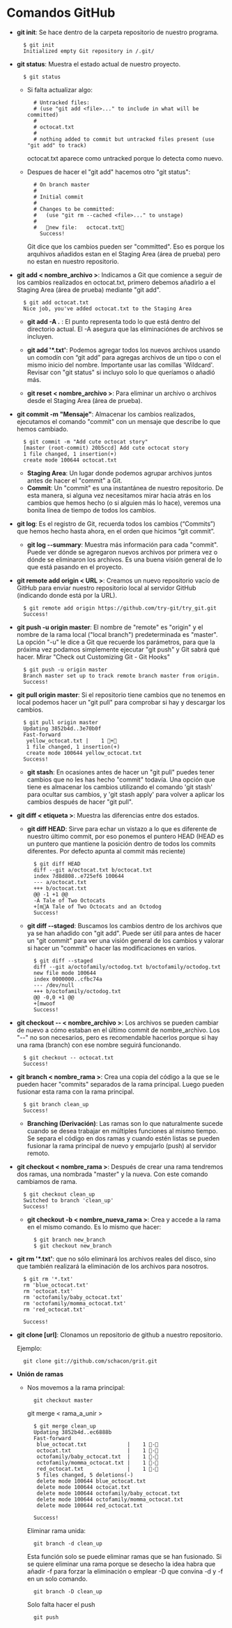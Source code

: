 # **Comandos GitHub**

- **git init**: Se hace dentro de la carpeta repositorio de nuestro programa.

        $ git init
        Initialized empty Git repository in /.git/

- **git status**: Muestra el estado actual de nuestro proyecto.

        $ git status
       
    - Si falta actualizar algo:
    
            # Untracked files:
            # (use "git add <file>..." to include in what will be committed)
            # 
            # octocat.txt
            #  
            # nothing added to commit but untracked files present (use "git add" to track)

        octocat.txt aparece como untracked porque lo detecta como nuevo.
        
    - Despues de hacer el "git add" hacemos otro "git status":
    
            # On branch master
            #
            # Initial commit
            #
            # Changes to be committed:
            #   (use "git rm --cached <file>..." to unstage)
            #
            #	new file:   octocat.txt
              Success!
            
        Git dice que los cambios pueden ser "committed". Eso es porque los arquhivos añadidos estan en el Staging Area (área de prueba) pero no estan en nuestro repositorio.

- **git add < nombre_archivo >**: Indicamos a Git que comience a seguir de los cambios realizados en octocat.txt, primero debemos añadirlo a el Staging Area (área de prueba) mediante "git add".

        $ git add octocat.txt
        Nice job, you've added octocat.txt to the Staging Area
        
    - **git add -A .** : El punto representa todo lo que está dentro del directorio actual. El -A asegura que las eliminaciónes de archivos se incluyen.
    
    - **git add '*.txt'**: Podemos agregar todos los nuevos archivos usando un comodín con “git add” para agregas archivos de un tipo o con el mismo inicio del nombre. Importante usar las comillas 'Wildcard'. Revisar con "git status" si incluyo solo lo que queríamos o añadió más.

    - **git reset < nombre_archivo >**: Para eliminar un archivo o archivos desde el Staging Area (área de prueba).

- **git commit -m "Mensaje"**: Almacenar los cambios realizados, ejecutamos el comando "commit" con un mensaje que describe lo que hemos cambiado.

        $ git commit -m "Add cute octocat story"
        [master (root-commit) 20b5ccd] Add cute octocat story
        1 file changed, 1 insertion(+)
        create mode 100644 octocat.txt

    - **Staging Area**: Un lugar donde podemos agrupar archivos juntos antes de hacer el "commit" a Git.
    - **Commit**: Un "commit" es una instantánea de nuestro repositorio. De esta manera, si alguna vez necesitamos mirar hacia atrás en los cambios que hemos hecho (o si alguien más lo hace), veremos una bonita línea de tiempo de todos los cambios.
    
- **git log**: Es el registro de Git, recuerda todos los cambios (“Commits”) que hemos hecho hasta ahora, en el orden que hicimos “git commit”.

    - **git log --summary**: Muestra más información para cada "commit". Puede ver dónde se agregaron nuevos archivos por primera vez o dónde se eliminaron los archivos. Es una buena visión general de lo que está pasando en el proyecto.

- **git remote add origin < URL >**: Creamos un nuevo repositorio vacío de GitHub para enviar nuestro repositorio local al servidor GitHub (indicando donde está por la URL).

        $ git remote add origin https://github.com/try-git/try_git.git
        Success!
       
- **git push -u origin master**: El nombre de "remote" es "origin" y el nombre de la rama local ("local branch") predeterminada es "master". La opción "-u" le dice a Git que recuerde los parámetros, para que la próxima vez podamos simplemente ejecutar "git push" y Git sabrá qué hacer. Mirar "Check out Customizing Git - Git Hooks"

        $ git push -u origin master
        Branch master set up to track remote branch master from origin.
        Success!
        
- **git pull origin master**: Si el repositorio tiene cambios que no tenemos en local podemos hacer un "git pull" para comprobar si hay y descargar los cambios.


        $ git pull origin master
        Updating 3852b4d..3e70b0f
        Fast-forward
         yellow_octocat.txt |    1 +
         1 file changed, 1 insertion(+)
         create mode 100644 yellow_octocat.txt        
        Success!
    
    - **git stash**: En ocasiones antes de hacer un "git pull" puedes tener cambios que no les has hecho "commit" todavía. Una opción que tiene es almacenar los cambios utilizando el comando 'git stash' para ocultar sus cambios, y 'git stash apply' para volver a aplicar los cambios después de hacer "git pull".

- **git diff < etiqueta >**: Muestra las diferencias entre dos estados.
    - **git diff HEAD**: Sirve para echar un vistazo a lo que es diferente de nuestro último commit, por eso ponemos el puntero HEAD (HEAD es un puntero que mantiene la posición dentro de todos los commits diferentes. Por defecto apunta al commit más reciente)

            $ git diff HEAD
            diff --git a/octocat.txt b/octocat.txt
            index 7d8d808..e725ef6 100644
            --- a/octocat.txt
            +++ b/octocat.txt
            @@ -1 +1 @@
            -A Tale of Two Octocats
            +[mA Tale of Two Octocats and an Octodog        
            Success!
        
    - **git diff --staged**: Buscamos los cambios dentro de los archivos que ya se han añadido con "git add". Puede ser útil para antes de hacer un "git commit" para ver una visión general de los cambios y valorar si hacer un "commit" o hacer las modificaciones en varios.
    
            $ git diff --staged
            diff --git a/octofamily/octodog.txt b/octofamily/octodog.txt
            new file mode 100644
            index 0000000..cfbc74a
            --- /dev/null
            +++ b/octofamily/octodog.txt
            @@ -0,0 +1 @@
            +[mwoof
            Success!
            
- **git checkout -- < nombre_archivo >**: Los archivos se pueden cambiar de nuevo a cómo estaban en el último commit de nombre_archivo. Los "--" no son necesarios, pero es recomendable hacerlos porque si hay una rama (branch) con ese nombre seguirá funcionando.

        $ git checkout -- octocat.txt
        Success!
    
- **git branch < nombre_rama >**: Crea una copia del código a la que se le pueden hacer "commits" separados de la rama principal. Luego pueden fusionar esta rama con la rama principal.
        
        $ git branch clean_up
        Success!

    - **Branching (Derivación)**: Las ramas son lo que naturalmente sucede cuando se desea trabajar en múltiples funciones al mismo tiempo. Se separa el código en dos ramas y cuando estén listas se pueden fusionar la rama principal de nuevo y empujarlo (push) al servidor remoto.

- **git checkout < nombre_rama >**: Después de crear una rama tendremos dos ramas, una nombrada "master" y la nueva. Con este comando cambiamos de rama.

        $ git checkout clean_up
        Switched to branch 'clean_up'
        Success!

    - **git checkout -b < nombre_nueva_rama >**: Crea y accede a la rama en el mismo comando. Es lo mismo que hacer:

            $ git branch new_branch
            $ git checkout new_branch
            
- **git rm '*.txt'**:
que no sólo eliminará los archivos reales del disco, sino que también realizará la eliminación de los archivos para nosotros.

        $ git rm '*.txt'
        rm 'blue_octocat.txt'
        rm 'octocat.txt'
        rm 'octofamily/baby_octocat.txt'
        rm 'octofamily/momma_octocat.txt'
        rm 'red_octocat.txt'
        
        Success!
        
- **git clone [url]**: Clonamos un repositorio de github a nuestro repositorio.
        
    Ejemplo: 
        
        git clone git://github.com/schacon/grit.git
        
- **Unión de ramas**
    - Nos movemos a la rama principal:
    
            git checkout master
            
        git merge < rama_a_unir >
        
            $ git merge clean_up
            Updating 3852b4d..ec6888b
            Fast-forward
             blue_octocat.txt             |    1 -
             octocat.txt                  |    1 -
             octofamily/baby_octocat.txt  |    1 -
             octofamily/momma_octocat.txt |    1 -
             red_octocat.txt              |    1 -
             5 files changed, 5 deletions(-)
             delete mode 100644 blue_octocat.txt
             delete mode 100644 octocat.txt
             delete mode 100644 octofamily/baby_octocat.txt
             delete mode 100644 octofamily/momma_octocat.txt
             delete mode 100644 red_octocat.txt
            
            Success!
           
        Eliminar rama unida:
        
            git branch -d clean_up
            
        Esta función solo se puede eliminar ramas que se han fusionado. Si se quiere eliminar una rama porque se desecho la idea habra que añadir -f para forzar la eliminación o emplear -D que convina -d y -f en un solo comando.
        
            git branch -D clean_up

        Solo falta hacer el push            
                
            git push
            

